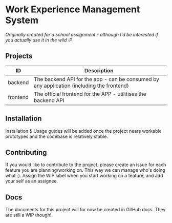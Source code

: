 # Work Experience Management System
*Originally created for a school assignment - although I'd be interested if you actually use it in the wild :P*

## Projects
|ID      |Description|
|--------|-----------|
|backend |The backend API for the app - can be consumed by any application (including the frontend)|
|frontend|The official frontend for the APP - utilitises the backend API|

## Installation
Installation & Usage guides will be added once the project nears workable prototypes and the codebase is relatively stable.

## Contributing
If you would like to contribute to the project, please create an issue for each feature you are planning/working on. This way we can manage who's doing what :). Assign the WIP label when you start working on a feature, and add your self as an assignee.

## Docs
The documents for this project will for now be created in GitHub docs. They are still a WIP though!
